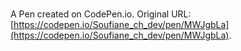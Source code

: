 # 

A Pen created on CodePen.io. Original URL: [https://codepen.io/Soufiane_ch_dev/pen/MWJgbLa](https://codepen.io/Soufiane_ch_dev/pen/MWJgbLa).



